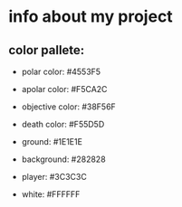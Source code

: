 # info about my project
## color pallete:
- polar color: #4553F5
- apolar color: #F5CA2C
- objective color: #38F56F
- death color: #F55D5D

- ground: #1E1E1E
- background: #282828
- player: #3C3C3C
- white: #FFFFFF

